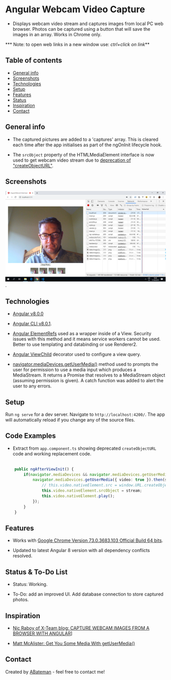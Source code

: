 # Angular Webcam Video Capture

* Displays webcam video stream and captures images from local PC web browser. Photos can be captured using a button that will save the images in an array. Works in Chrome only.

*** Note: to open web links in a new window use: _ctrl+click on link_**

## Table of contents

* [General info](#general-info)
* [Screenshots](#screenshots)
* [Technologies](#technologies)
* [Setup](#setup)
* [Features](#features)
* [Status](#status)
* [Inspiration](#inspiration)
* [Contact](#contact)

## General info

* The captured pictures are added to a 'captures' array. This is cleared each time after the app initialises as part of the ngOnInit lifecycle hook.

* The `srcObject` property of the HTMLMediaElement interface is now used to get webcam video stream due to [deprecation of "createObjectURL"](https://developer.mozilla.org/en-US/docs/Web/API/HTMLMediaElement/srcObject).

## Screenshots

![Example screenshot](./img/webcam-video-capture.png).

## Technologies

* [Angular v8.0.0](https://angular.io/)

* [Angular CLI v8.0.1](https://cli.angular.io/).

* [Angular ElementRefs](https://angular.io/api/core/ElementRef#description) used as a wrapper inside of a View. Security issues with this method and it means service workers cannot be used. Better to use templating and databinding or use Renderer2.

* [Angular ViewChild](https://angular.io/api/core/ViewChild) decorator used to configure a view query.

* [navigator.mediaDevices.getUserMedia()](https://developer.mozilla.org/en-US/docs/Web/API/MediaDevices/getUserMedia) method used to prompts the user for permission to use a media input which produces a MediaStream. It returns a Promise that resolves to a MediaStream object (assuming permission is given). A catch function was added to alert the user to any errors.

## Setup

Run `ng serve` for a dev server. Navigate to `http://localhost:4200/`. The app will automatically reload if you change any of the source files.

## Code Examples

* Extract from `app.component.ts` showing deprecated `createObjectURL` code and working replacement code.

```typescript

    public ngAfterViewInit() {
        if(navigator.mediaDevices && navigator.mediaDevices.getUserMedia) {
            navigator.mediaDevices.getUserMedia({ video: true }).then(stream => {
                // this.video.nativeElement.src = window.URL.createObjectURL(stream);
                this.video.nativeElement.srcObject = stream;
                this.video.nativeElement.play();
            });
        }
    }


```

## Features

* Works with [Google Chrome Version 73.0.3683.103 Official Build 64 bits](https://www.google.com/chrome/).

* Updated to latest Angular 8 version with all dependency conflicts resolved.

## Status & To-Do List

* Status: Working.

* To-Do: add an improved UI. Add database connection to store captured photos.

## Inspiration

* [Nic Raboy of X-Team blog: CAPTURE WEBCAM IMAGES FROM A BROWSER WITH ANGULAR](https://x-team.com/blog/webcam-image-capture-angular/)]

* [Matt McAlister: Get You Some Media With getUserMedia()](https://medium.com/@matt.mcalister93/get-you-some-media-with-getusermedia-726cde161cd7)

## Contact

Created by [ABateman](https://www.andrewbateman.org) - feel free to contact me!

